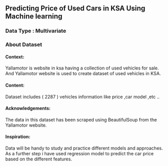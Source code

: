 
## Predicting Price of Used Cars in KSA Using Machine learning

### Data Type : Multivariate

### About Dataset
#### Context:
Yallamotor is website in ksa having a collection of used vehicles for sale. And Yallamotor website is used to create dataset of used vehicles in KSA.

#### Content:
Dataset includes ( 2287 ) vehicles information like price ,car model ,etc ..

#### Acknowledgements:
The data in this dataset has been scraped using BeautifulSoup from the Yallamotor website.

#### Inspiration:
Data will be handy to study and practice different models and approaches.
As a further step i have used regression model to predict the car price based on the different features.


